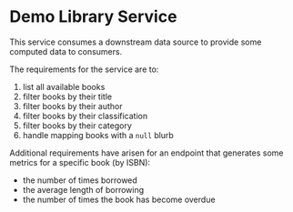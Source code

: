 # Demo Library Service

This service consumes a downstream data source to provide some computed data to consumers.

The requirements for the service are to:
  
  1) list all available books
  2) filter books by their title
  3) filter books by their author
  4) filter books by their classification
  5) filter books by their category
  6) handle mapping books with a `null` blurb


Additional requirements have arisen for an endpoint that generates some metrics for a specific book (by ISBN):

  * the number of times borrowed
  * the average length of borrowing
  * the number of times the book has become overdue
